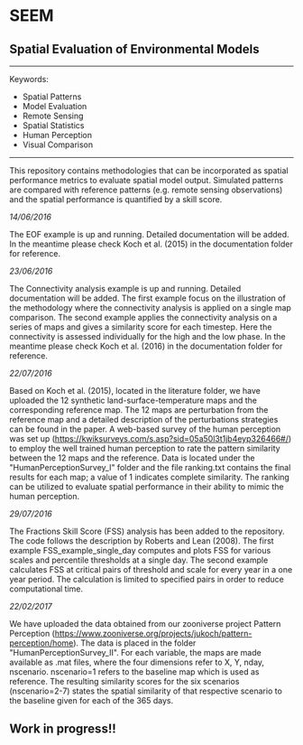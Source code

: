 # SEEM
## Spatial Evaluation of Environmental Models
***
Keywords: 
- Spatial Patterns
- Model Evaluation
- Remote Sensing
- Spatial Statistics
- Human Perception
- Visual Comparison

***
This repository contains methodologies that can be incorporated as spatial performance metrics to evaluate spatial model output. Simulated patterns are compared with reference patterns (e.g. remote sensing observations) and the spatial performance is quantified by a skill score.

*14/06/2016*

The EOF example is up and running. Detailed documentation will be added. In the meantime please check Koch et al. (2015) in the documentation folder for reference.

*23/06/2016*

The Connectivity analysis example is up and running. Detailed documentation will be added. The first example focus on the illustration of the methodology where the connectivity analysis is applied on a single map comparison. The second example applies the connectivity analysis on a series of maps and gives a similarity score for each timestep. Here the connectivity is assessed individually for the high and the low phase. In the meantime please check Koch et al. (2016) in the documentation folder for reference.
 
*22/07/2016*

Based on Koch et al. (2015), located in the literature folder, we have uploaded the 12 synthetic land-surface-temperature maps and the corresponding reference map. The 12 maps are perturbation from the reference map and a detailed description of the perturbations strategies can be found in the paper. A web-based survey of the human perception was set up (https://kwiksurveys.com/s.asp?sid=05a50l3t1jb4eyp326466#/) to employ the well trained human perception to rate the pattern similarity between the 12 maps and the reference. Data is located under the "HumanPerceptionSurvey_I" folder and the file ranking.txt contains the final results for each map; a value of 1 indicates complete similarity. The ranking can be utilized to evaluate spatial performance in their ability to mimic the human perception. 

*29/07/2016*

The Fractions Skill Score (FSS) analysis has been added to the repository. The code follows the description by Roberts and Lean (2008). The first example FSS_example_single_day computes and plots FSS for various scales and percentile thresholds at a single day. The second example calculates FSS at critical pairs of threshold and scale for every year in a one year period. The calculation is limited to specified pairs in order to reduce computational time.  

*22/02/2017*

We have uploaded the data obtained from our zooniverse project Pattern Perception (https://www.zooniverse.org/projects/jukoch/pattern-perception/home). The data is placed in the folder "HumanPerceptionSurvey_II". For each variable, the maps are made available as .mat files, where the four dimensions refer to X, Y, nday, nscenario. nscenario=1 refers to the baseline map which is used as reference. The resulting similarity scores for the six scenarios (nscenario=2-7) states the spatial similarity of that respective scenario to the baseline given for each of the 365 days.  

## Work in progress!!
